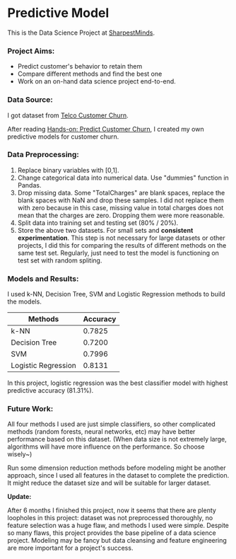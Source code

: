 # Predictive Model

This is the Data Science Project at [SharpestMinds](https://www.sharpestminds.com/).

### Project Aims:

- Predict customer's behavior to retain them
- Compare different methods and find the best one
- Work on an on-hand data science project end-to-end.

### Data Source:

I got dataset from [Telco Customer Churn](https://www.kaggle.com/blastchar/telco-customer-churn). 

After reading [Hands-on: Predict Customer Churn](https://towardsdatascience.com/hands-on-predict-customer-churn-5c2a42806266), I created my own predictive models for customer churn.

### Data Preprocessing:

1. Replace binary variables with [0,1].
2. Change categorical data into numerical data. Use "dummies" function in Pandas.
3. Drop missing data. Some "TotalCharges" are blank spaces, replace the blank spaces with NaN and drop these samples. I did not replace them with zero because in this case, missing value in total charges does not mean that the charges are zero. Dropping them were more reasonable.
4. Split data into training set and testing set (80% / 20%).
5. Store the above two datasets. For small sets and **consistent experimentation**. This step is not necessary for large datasets or other projects, I did this for comparing the results of different methods on the same test set. Regularly, just need to test the model is functioning on test set with random spliting.

### Models and Results:

I used k-NN, Decision Tree, SVM and Logistic Regression methods to build the models.

| Methods | Accuracy |
| ------- | -------- |
|k-NN|0.7825|
|Decision Tree|0.7200|
|SVM|0.7996|
|Logistic Regression|0.8131|

In this project, logistic regression was the best classifier model with highest predictive accuracy (81.31%).

### Future Work:

All four methods I used are just simple classifiers, so other complicated methods (random forests, neural networks, etc) may have better performance based on this dataset. (When data size is not extremely large, algorithms will have more influence on the performance. So choose wisely~) 

Run some dimension reduction methods before modeling might be another approach, since I used all features in the dataset to complete the prediction. It might reduce the dataset size and will be suitable for larger dataset. 

**Update:**

After 6 months I finished this project, now it seems that there are plenty loopholes in this project: dataset was not preprocessed thoroughly, no feature selection was a huge flaw, and methods I used were simple. 
Despite so many flaws, this project provides the base pipeline of a data science project. Modeling may be fancy but data cleansing and feature engineering are more important for a project's success.

